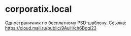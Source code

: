 # corporatix.local
  Одностраничник по бесплатному PSD-шаблону. 
  Ссылка: https://cloud.mail.ru/public/9AuH/ch6Bgqi23
